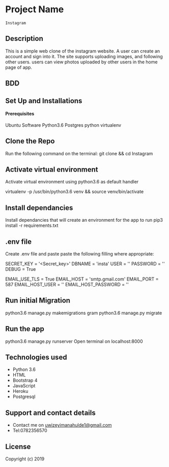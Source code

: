 # Project Name
    Instagram
## Description
This is a simple web clone of the instagram website. A user can create an account and sign into it. The site supports uploading images, and following other users. users can view photos uploaded by other users in the home page of app.

## BDD


## Set Up and Installations
#### Prerequisites
Ubuntu Software
Python3.6
Postgres
python virtualenv

## Clone the Repo
Run the following command on the terminal: git clone            && cd Instagram

## Activate virtual environment
Activate virtual environment using python3.6 as default handler

virtualenv -p /usr/bin/python3.6 venv && source venv/bin/activate

## Install dependancies
Install dependancies that will create an environment for the app to run pip3 install -r requirements.txt

## .env file
Create .env file and paste paste the following filling where appropriate:

SECRET_KEY = '<Secret_key>'
DBNAME = 'insta'
USER = '<Username>'
PASSWORD = '<password>'
DEBUG = True

EMAIL_USE_TLS = True
EMAIL_HOST = 'smtp.gmail.com'
EMAIL_PORT = 587
EMAIL_HOST_USER = '<your-email>'
EMAIL_HOST_PASSWORD = '<your-password>'

## Run initial Migration
python3.6 manage.py makemigrations gram
python3.6 manage.py migrate

## Run the app
python3.6 manage.py runserver
Open terminal on localhost:8000

## Technologies used
- Python 3.6
- HTML
- Bootstrap 4
- JavaScript
- Heroku
- Postgresql

## Support and contact details
- Contact me on uwizeyimanahulde1@gmail.com
- Tel:0782356570

## License
Copyright (c) 2019
















































